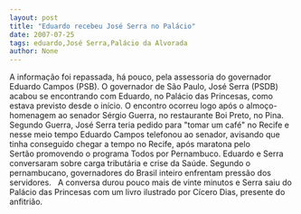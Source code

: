 ```yaml
---
layout: post
title: "Eduardo recebeu José Serra no Palácio"
date: 2007-07-25
tags: eduardo,José Serra,Palácio da Alvorada
author: None
---
```

A informa&ccedil;&atilde;o foi repassada, h&aacute; pouco, pela assessoria do governador Eduardo Campos (PSB). 
O governador de S&atilde;o Paulo, Jos&eacute; Serra (PSDB) acabou se encontrando com Eduardo, no Pal&aacute;cio das Princesas, como estava previsto desde o in&iacute;cio.
O encontro ocorreu logo ap&oacute;s o almo&ccedil;o-homenagem ao senador&nbsp;S&eacute;rgio Guerra, no restaurante Boi Preto, no Pina. 
Segundo&nbsp;Guerra, Jos&eacute; Serra teria pedido para &quot;tomar um caf&eacute;&quot; no&nbsp;Recife e nesse meio tempo Eduardo Campos&nbsp;telefonou ao senador, avisando que tinha conseguido chegar a tempo no&nbsp;Recife, ap&oacute;s maratona&nbsp;pelo Sert&atilde;o&nbsp;promovendo o programa Todos por Pernambuco.
Eduardo e Serra conversaram sobre&nbsp;carga tribut&aacute;ria e crise da Sa&uacute;de. Segundo o pernambucano, governadores do Brasil inteiro&nbsp;enfrentam&nbsp;press&atilde;o&nbsp;dos servidores.&nbsp;&nbsp;
A conversa durou pouco mais de vinte minutos e Serra saiu do Pal&aacute;cio das Princesas&nbsp;com um livro ilustrado por C&iacute;cero Dias, presente do anfitri&atilde;o. 